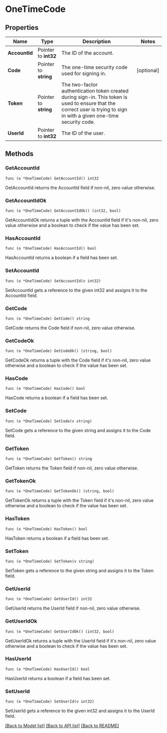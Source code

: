 # OneTimeCode

## Properties

Name | Type | Description | Notes
------------ | ------------- | ------------- | -------------
**AccountId** | Pointer to **int32** | The ID of the account. | 
**Code** | Pointer to **string** | The one-time security code used for signing in. | [optional] 
**Token** | Pointer to **string** | The two-factor authentication token created during sign-in. This token is used to ensure that the correct user is trying to sign in with a given one-time security code. | 
**UserId** | Pointer to **int32** | The ID of the user. | 

## Methods

### GetAccountId

`func (o *OneTimeCode) GetAccountId() int32`

GetAccountId returns the AccountId field if non-nil, zero value otherwise.

### GetAccountIdOk

`func (o *OneTimeCode) GetAccountIdOk() (int32, bool)`

GetAccountIdOk returns a tuple with the AccountId field if it's non-nil, zero value otherwise
and a boolean to check if the value has been set.

### HasAccountId

`func (o *OneTimeCode) HasAccountId() bool`

HasAccountId returns a boolean if a field has been set.

### SetAccountId

`func (o *OneTimeCode) SetAccountId(v int32)`

SetAccountId gets a reference to the given int32 and assigns it to the AccountId field.

### GetCode

`func (o *OneTimeCode) GetCode() string`

GetCode returns the Code field if non-nil, zero value otherwise.

### GetCodeOk

`func (o *OneTimeCode) GetCodeOk() (string, bool)`

GetCodeOk returns a tuple with the Code field if it's non-nil, zero value otherwise
and a boolean to check if the value has been set.

### HasCode

`func (o *OneTimeCode) HasCode() bool`

HasCode returns a boolean if a field has been set.

### SetCode

`func (o *OneTimeCode) SetCode(v string)`

SetCode gets a reference to the given string and assigns it to the Code field.

### GetToken

`func (o *OneTimeCode) GetToken() string`

GetToken returns the Token field if non-nil, zero value otherwise.

### GetTokenOk

`func (o *OneTimeCode) GetTokenOk() (string, bool)`

GetTokenOk returns a tuple with the Token field if it's non-nil, zero value otherwise
and a boolean to check if the value has been set.

### HasToken

`func (o *OneTimeCode) HasToken() bool`

HasToken returns a boolean if a field has been set.

### SetToken

`func (o *OneTimeCode) SetToken(v string)`

SetToken gets a reference to the given string and assigns it to the Token field.

### GetUserId

`func (o *OneTimeCode) GetUserId() int32`

GetUserId returns the UserId field if non-nil, zero value otherwise.

### GetUserIdOk

`func (o *OneTimeCode) GetUserIdOk() (int32, bool)`

GetUserIdOk returns a tuple with the UserId field if it's non-nil, zero value otherwise
and a boolean to check if the value has been set.

### HasUserId

`func (o *OneTimeCode) HasUserId() bool`

HasUserId returns a boolean if a field has been set.

### SetUserId

`func (o *OneTimeCode) SetUserId(v int32)`

SetUserId gets a reference to the given int32 and assigns it to the UserId field.


[[Back to Model list]](../README.md#documentation-for-models) [[Back to API list]](../README.md#documentation-for-api-endpoints) [[Back to README]](../README.md)


